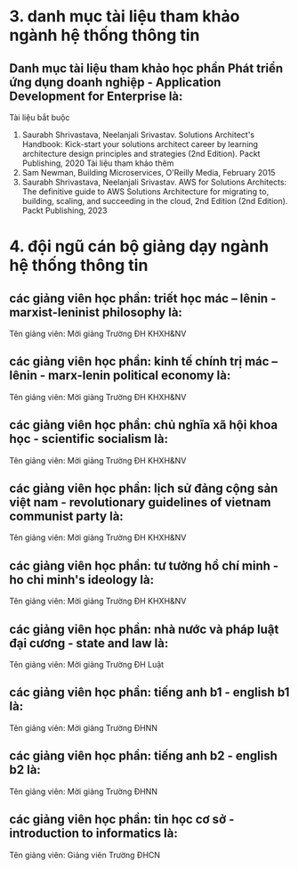 # 3. danh mục tài liệu tham khảo ngành hệ thống thông tin
## Danh mục tài liệu tham khảo học phần Phát triển ứng dụng doanh nghiệp - Application Development for Enterprise là:
Tài liệu bắt buộc
1. Saurabh Shrivastava, Neelanjali Srivastav. Solutions Architect's Handbook: Kick-start your solutions architect career by learning architecture design principles and strategies (2nd Edition). Packt Publishing, 2020
Tài liệu tham khảo thêm
1. Sam Newman, Building Microservices, O'Reilly Media, February 2015
2. Saurabh Shrivastava, Neelanjali Srivastav. AWS for Solutions Architects: The definitive guide to AWS Solutions Architecture for migrating to, building, scaling, and succeeding in the cloud, 2nd Edition (2nd Edition). Packt Publishing, 2023

# 4. đội ngũ cán bộ giảng dạy ngành hệ thống thông tin
## các giảng viên học phần: triết học mác – lênin - marxist-leninist philosophy là:
Tên giảng viên: Mời giảng Trường ĐH KHXH&NV
## các giảng viên học phần: kinh tế chính trị mác – lênin - marx-lenin political economy là:
Tên giảng viên: Mời giảng Trường ĐH KHXH&NV
## các giảng viên học phần: chủ nghĩa xã hội khoa học - scientific socialism là:
Tên giảng viên: Mời giảng Trường ĐH KHXH&NV
## các giảng viên học phần: lịch sử đảng cộng sản việt nam - revolutionary guidelines of vietnam communist party là:
Tên giảng viên: Mời giảng Trường ĐH KHXH&NV
## các giảng viên học phần: tư tưởng hồ chí minh - ho chi minh's ideology là:
Tên giảng viên: Mời giảng Trường ĐH KHXH&NV
## các giảng viên học phần: nhà nước và pháp luật đại cương - state and law là:
Tên giảng viên: Mời giảng Trường ĐH Luật
## các giảng viên học phần: tiếng anh b1 - english b1 là:
Tên giảng viên: Mời giảng Trường ĐHNN
## các giảng viên học phần: tiếng anh b2 - english b2 là:
Tên giảng viên: Mời giảng Trường ĐHNN
## các giảng viên học phần: tin học cơ sở - introduction to informatics là:
Tên giảng viên: Giảng viên Trường ĐHCN
